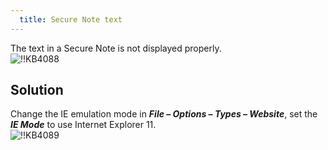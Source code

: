 ```yaml
---
  title: Secure Note text
---
```

The text in a Secure Note is not displayed properly.  
![!!KB4088](https://webdevolutions.azureedge.net/docs/en/kb/KB4088.png)
## Solution
Change the IE emulation mode in ***File – Options – Types – Website***, set the ***IE Mode*** to use Internet Explorer 11.  
![!!KB4089](https://webdevolutions.azureedge.net/docs/en/kb/KB4089.png)
